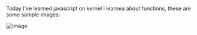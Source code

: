 Today I've learned javascript on kernel i learnea about functions, these are some sample images:

![image](https://github.com/ShubhiGitCs/Full-Stack-Web-Development-Training/assets/115355877/a9ad401e-102e-4f3b-be7b-bb420ce61b56)
